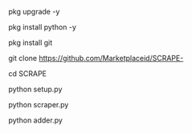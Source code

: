 
pkg upgrade -y

pkg install python -y

pkg install git


git clone https://github.com/Marketplaceid/SCRAPE-

cd SCRAPE

python setup.py

python scraper.py

python adder.py
